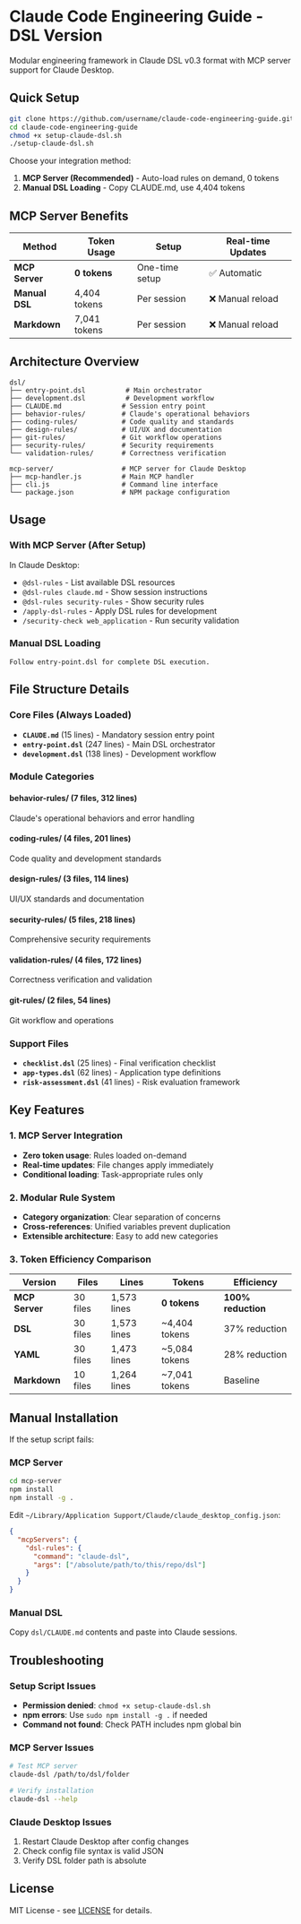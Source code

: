 # Claude Code Engineering Guide - DSL Version

Modular engineering framework in Claude DSL v0.3 format with MCP server support for Claude Desktop.

## Quick Setup

```bash
git clone https://github.com/username/claude-code-engineering-guide.git
cd claude-code-engineering-guide
chmod +x setup-claude-dsl.sh
./setup-claude-dsl.sh
```

Choose your integration method:
1. **MCP Server (Recommended)** - Auto-load rules on demand, 0 tokens
2. **Manual DSL Loading** - Copy CLAUDE.md, use 4,404 tokens

## MCP Server Benefits

| Method | Token Usage | Setup | Real-time Updates |
|--------|-------------|--------|-------------------|
| **MCP Server** | **0 tokens** | One-time setup | ✅ Automatic |
| **Manual DSL** | 4,404 tokens | Per session | ❌ Manual reload |
| **Markdown** | 7,041 tokens | Per session | ❌ Manual reload |

## Architecture Overview

```
dsl/
├── entry-point.dsl          # Main orchestrator
├── development.dsl          # Development workflow
├── CLAUDE.md               # Session entry point
├── behavior-rules/         # Claude's operational behaviors
├── coding-rules/           # Code quality and standards
├── design-rules/           # UI/UX and documentation
├── git-rules/              # Git workflow operations
├── security-rules/         # Security requirements
└── validation-rules/       # Correctness verification

mcp-server/                 # MCP server for Claude Desktop
├── mcp-handler.js          # Main MCP handler
├── cli.js                  # Command line interface
└── package.json            # NPM package configuration
```

## Usage

### With MCP Server (After Setup)
In Claude Desktop:
- `@dsl-rules` - List available DSL resources
- `@dsl-rules claude.md` - Show session instructions
- `@dsl-rules security-rules` - Show security rules
- `/apply-dsl-rules` - Apply DSL rules for development
- `/security-check web_application` - Run security validation

### Manual DSL Loading
```
Follow entry-point.dsl for complete DSL execution.
```

## File Structure Details

### Core Files (Always Loaded)
- **`CLAUDE.md`** (15 lines) - Mandatory session entry point
- **`entry-point.dsl`** (247 lines) - Main DSL orchestrator
- **`development.dsl`** (138 lines) - Development workflow

### Module Categories

#### behavior-rules/ (7 files, 312 lines)
Claude's operational behaviors and error handling

#### coding-rules/ (4 files, 201 lines)
Code quality and development standards

#### design-rules/ (3 files, 114 lines)
UI/UX standards and documentation

#### security-rules/ (5 files, 218 lines)
Comprehensive security requirements

#### validation-rules/ (4 files, 172 lines)
Correctness verification and validation

#### git-rules/ (2 files, 54 lines)
Git workflow and operations

### Support Files
- **`checklist.dsl`** (25 lines) - Final verification checklist
- **`app-types.dsl`** (62 lines) - Application type definitions
- **`risk-assessment.dsl`** (41 lines) - Risk evaluation framework

## Key Features

### 1. MCP Server Integration
- **Zero token usage**: Rules loaded on-demand
- **Real-time updates**: File changes apply immediately
- **Conditional loading**: Task-appropriate rules only

### 2. Modular Rule System
- **Category organization**: Clear separation of concerns
- **Cross-references**: Unified variables prevent duplication
- **Extensible architecture**: Easy to add new categories

### 3. Token Efficiency Comparison

| Version | Files | Lines | Tokens | Efficiency |
|---------|-------|-------|--------|------------|
| **MCP Server** | 30 files | 1,573 lines | **0 tokens** | **100% reduction** |
| **DSL** | 30 files | 1,573 lines | ~4,404 tokens | 37% reduction |
| **YAML** | 30 files | 1,473 lines | ~5,084 tokens | 28% reduction |
| **Markdown** | 10 files | 1,264 lines | ~7,041 tokens | Baseline |

## Manual Installation

If the setup script fails:

### MCP Server
```bash
cd mcp-server
npm install
npm install -g .
```

Edit `~/Library/Application Support/Claude/claude_desktop_config.json`:
```json
{
  "mcpServers": {
    "dsl-rules": {
      "command": "claude-dsl",
      "args": ["/absolute/path/to/this/repo/dsl"]
    }
  }
}
```

### Manual DSL
Copy `dsl/CLAUDE.md` contents and paste into Claude sessions.

## Troubleshooting

### Setup Script Issues
- **Permission denied**: `chmod +x setup-claude-dsl.sh`
- **npm errors**: Use `sudo npm install -g .` if needed
- **Command not found**: Check PATH includes npm global bin

### MCP Server Issues
```bash
# Test MCP server
claude-dsl /path/to/dsl/folder

# Verify installation
claude-dsl --help
```

### Claude Desktop Issues
1. Restart Claude Desktop after config changes
2. Check config file syntax is valid JSON
3. Verify DSL folder path is absolute

## License

MIT License - see [LICENSE](LICENSE) for details.